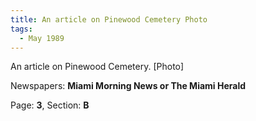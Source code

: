 ```yaml
---  
title: An article on Pinewood Cemetery Photo  
tags:  
  - May 1989  
---  
```

  
An article on Pinewood Cemetery. [Photo]  
  
Newspapers: **Miami Morning News or The Miami Herald**  
  
Page: **3**, Section: **B** 
